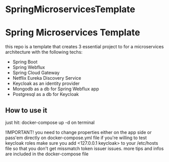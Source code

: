 # SpringMicroservicesTemplate
<H1>Spring Microservices Template</H1>

this repo is a template that creates 3 essential project to for a microservices architecture with the following techs: 
 - Spring Boot
 - Spring Webflux 
 - Spring Cloud Gateway
 - Netflix Eureka Discovery Service
 - Keycloak as an identity provider
 - Mongodb as a db for Spring Webflux app
 - Postgresql as a db for Keycloak
<H2>How to use it</H2>
just hit: docker-compose up -d on terminal

!IMPORTANT! 
you need to change properties either on the app side or pass'em directly on docker-compose.yml file
if you're willing to test keycloak roles make sure you add <127.0.0.1 keycloak> to your /etc/hosts file so that you don't get missmatch token issuer issues.
more tips and infos are included in the docker-compose file
